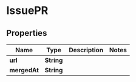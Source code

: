 

# IssuePR


## Properties

| Name | Type | Description | Notes |
|------------ | ------------- | ------------- | -------------|
|**url** | **String** |  |  |
|**mergedAt** | **String** |  |  |



